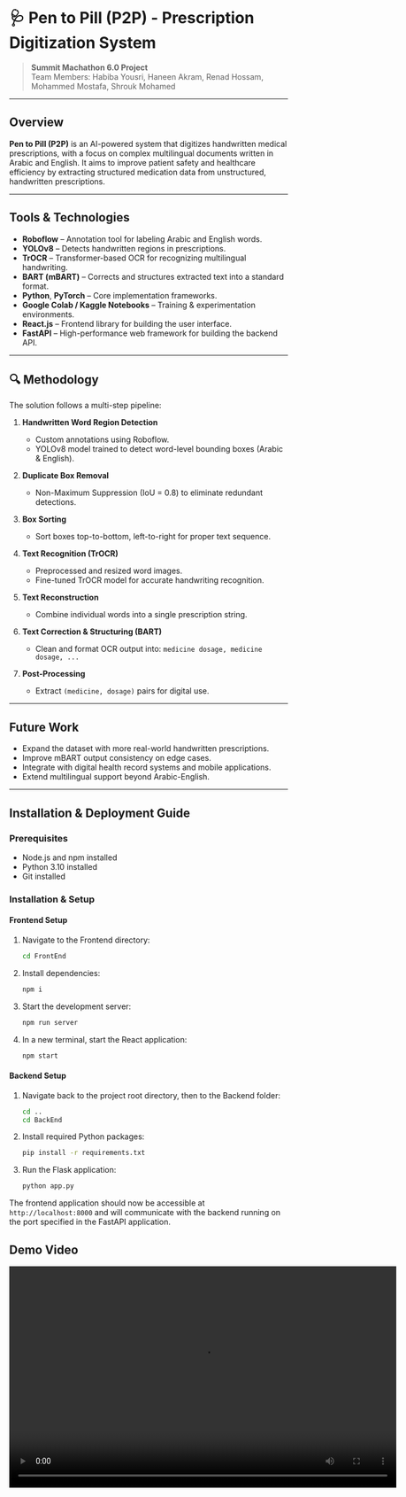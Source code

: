 # 🩺 **Pen to Pill (P2P) - Prescription Digitization System**

> **Summit Machathon 6.0 Project**  
> Team Members: Habiba Yousri, Haneen Akram, Renad Hossam, Mohammed Mostafa, Shrouk Mohamed

---

## **Overview**

**Pen to Pill (P2P)** is an AI-powered system that digitizes handwritten medical prescriptions, with a focus on complex multilingual documents written in Arabic and English. It aims to improve patient safety and healthcare efficiency by extracting structured medication data from unstructured, handwritten prescriptions.

---

## **Tools & Technologies**

- **Roboflow** – Annotation tool for labeling Arabic and English words.
- **YOLOv8** – Detects handwritten regions in prescriptions.
- **TrOCR** – Transformer-based OCR for recognizing multilingual handwriting.
- **BART (mBART)** – Corrects and structures extracted text into a standard format.
- **Python**, **PyTorch** – Core implementation frameworks.
- **Google Colab / Kaggle Notebooks** – Training & experimentation environments.
- **React.js** – Frontend library for building the user interface.
- **FastAPI** – High-performance web framework for building the backend API.

---

## 🔍 **Methodology**

The solution follows a multi-step pipeline:

1. **Handwritten Word Region Detection**

   - Custom annotations using Roboflow.
   - YOLOv8 model trained to detect word-level bounding boxes (Arabic & English).

2. **Duplicate Box Removal**

   - Non-Maximum Suppression (IoU = 0.8) to eliminate redundant detections.

3. **Box Sorting**

   - Sort boxes top-to-bottom, left-to-right for proper text sequence.

4. **Text Recognition (TrOCR)**

   - Preprocessed and resized word images.
   - Fine-tuned TrOCR model for accurate handwriting recognition.

5. **Text Reconstruction**

   - Combine individual words into a single prescription string.

6. **Text Correction & Structuring (BART)**

   - Clean and format OCR output into: `medicine dosage, medicine dosage, ...`

7. **Post-Processing**
   - Extract `(medicine, dosage)` pairs for digital use.

---

## **Future Work**

- Expand the dataset with more real-world handwritten prescriptions.
- Improve mBART output consistency on edge cases.
- Integrate with digital health record systems and mobile applications.
- Extend multilingual support beyond Arabic-English.

---

## **Installation & Deployment Guide**

### Prerequisites

- Node.js and npm installed
- Python 3.10 installed
- Git installed

### Installation & Setup

#### Frontend Setup

1. Navigate to the Frontend directory:

   ```bash
   cd FrontEnd
   ```

2. Install dependencies:

   ```bash
   npm i
   ```

3. Start the development server:

   ```bash
   npm run server
   ```

4. In a new terminal, start the React application:
   ```bash
   npm start
   ```

#### Backend Setup

1. Navigate back to the project root directory, then to the Backend folder:

   ```bash
   cd ..
   cd BackEnd
   ```

2. Install required Python packages:

   ```bash
   pip install -r requirements.txt
   ```

3. Run the Flask application:
   ```bash
   python app.py
   ```

The frontend application should now be accessible at `http://localhost:8000` and will communicate with the backend running on the port specified in the FastAPI application.

## **Demo Video**

<video width="700" height="400" controls>
  <source src="./Demo/Demo_Pen_To_Pill.mp4" type="video/mp4">
  Your browser does not support the video tag.
</video>
